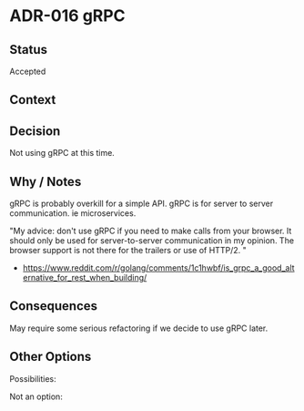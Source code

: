 # ADR-016 gRPC

## Status

Accepted

## Context



## Decision

Not using gRPC at this time.

## Why / Notes

gRPC is probably overkill for a simple API. gRPC is for server to server
 communication. ie microservices.

"My advice: don't use gRPC if you need to make calls from your browser. It should
 only be used for server-to-server communication in my opinion. The browser
  support is not there for the trailers or use of HTTP/2. "
- https://www.reddit.com/r/golang/comments/1c1hwbf/is_grpc_a_good_alternative_for_rest_when_building/

## Consequences

May require some serious refactoring if we decide to use gRPC later.

## Other Options

Possibilities:

Not an option:

